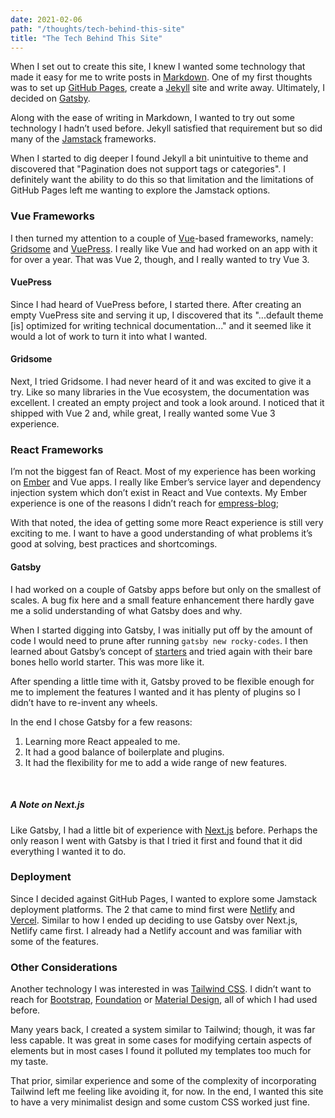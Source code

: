 ```yaml
---
date: 2021-02-06
path: "/thoughts/tech-behind-this-site"
title: "The Tech Behind This Site"
---
```


When I set out to create this site, I knew I wanted some technology that made it
easy for me to write posts in
[Markdown](https://daringfireball.net/projects/markdown/). One of my first
thoughts was to set up [GitHub Pages](https://pages.github.com/), create a
[Jekyll](https://jekyllrb.com/) site and write away. Ultimately, I decided on
[Gatsby](https://www.gatsbyjs.com/).

Along with the ease of writing in Markdown, I wanted to try out some technology
I hadn’t used before. Jekyll satisfied that requirement but so did many of the
[Jamstack](https://jamstack.org) frameworks.

When I started to dig deeper I found Jekyll a bit unintuitive to theme and
discovered that "Pagination does not support tags or categories". I definitely
want the ability to do this so that limitation and the limitations of GitHub
Pages left me wanting to explore the Jamstack options.

### Vue Frameworks

I then turned my attention to a couple of [Vue](https://vuejs.org)-based
frameworks, namely: [Gridsome](https://gridsome.org) and
[VuePress](https://vuepress.vuejs.org). I really like Vue and had worked on an
app with it for over a year. That was Vue 2, though, and I really wanted to try
Vue 3.

#### VuePress

Since I had heard of VuePress before, I started there. After creating an empty
VuePress site and serving it up, I discovered that its "...default theme [is]
optimized for writing technical documentation..." and it seemed like it would a
lot of work to turn it into what I wanted.

#### Gridsome

Next, I tried Gridsome. I had never heard of it and was excited to give it a
try. Like so many libraries in the Vue ecosystem, the documentation was
excellent. I created an empty project and took a look around. I noticed that it
shipped with Vue 2 and, while great, I really wanted some Vue 3 experience.

### React Frameworks

I’m not the biggest fan of React. Most of my experience has been working on
[Ember](https://emberjs.com) and Vue apps. I really like Ember’s service layer
and dependency injection system which don’t exist in React and Vue contexts. My
Ember experience is one of the reasons I didn’t reach for
[empress-blog](https://empress-blog.netlify.app/);

With that noted, the idea of getting some more React experience is still very
exciting to me. I want to have a good understanding of what problems it’s good
at solving, best practices and shortcomings.

#### Gatsby

I had worked on a couple of Gatsby apps before but only on the smallest of
scales. A bug fix here and a small feature enhancement there hardly gave me a
solid understanding of what Gatsby does and why.

When I started digging into Gatsby, I was initially put off by the amount of
code I would need to prune after running `gatsby new rocky-codes`. I then
learned about Gatsby’s concept of
[starters](https://www.gatsbyjs.com/docs/conceptual/plugins-themes-and-starters/#what-is-a-starter)
and tried again with their bare bones hello world starter. This was more like
it.

After spending a little time with it, Gatsby proved to be flexible enough for me
to implement the features I wanted and it has plenty of plugins so I didn’t have
to re-invent any wheels.

<p class="margin-btm-0">
  In the end I chose Gatsby for a few reasons:
</p>

1. Learning more React appealed to me.
2. It had a good balance of boilerplate and plugins.
3. It had the flexibility for me to add a wide range of new features.

<br>

##### A Note on Next.js

Like Gatsby, I had a little bit of experience with [Next.js](https://nextjs.org)
before. Perhaps the only reason I went with Gatsby is that I tried it first and
found that it did everything I wanted it to do.

### Deployment

Since I decided against GitHub Pages, I wanted to explore some Jamstack
deployment platforms. The 2 that came to mind first were
[Netlify](https://netlify.com) and [Vercel](hhtps://vercel.com). Similar to how
I ended up deciding to use Gatsby over Next.js, Netlify came first. I already
had a Netlify account and was familiar with some of the features.

### Other Considerations

Another technology I was interested in was
[Tailwind CSS](https://tailwindcss.com/). I didn’t want to reach for
[Bootstrap](https://getbootstrap.com/), [Foundation](https://get.foundation/) or
[Material Design](https://material.io/design), all of which I had used before.

Many years back, I created a system similar to Tailwind; though, it was far less
capable. It was great in some cases for modifying certain aspects of elements
but in most cases I found it polluted my templates too much for my taste.

That prior, similar experience and some of the complexity of incorporating
Tailwind left me feeling like avoiding it, for now. In the end, I wanted this
site to have a very minimalist design and some custom CSS worked just fine.
